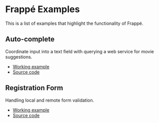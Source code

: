 # Frappé Examples

This is a list of examples that highlight the functionality of Frappé.

## Auto-complete

Coordinate input into a text field with querying a web service for movie suggestions.

* [Working example](http://danschultz.github.io/frappe/examples/auto_complete/)
* [Source code](https://github.com/danschultz/frappe/tree/master/example/auto_complete)

## Registration Form

Handling local and remote form validation.

* [Working example](http://danschultz.github.io/frappe/examples/registration_form/)
* [Source code](https://github.com/danschultz/frappe/tree/master/example/registration_form)